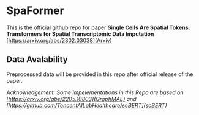 # SpaFormer
This is the official github repo for paper **Single Cells Are Spatial Tokens: Transformers for Spatial Transcriptomic Data Imputation** [https://arxiv.org/abs/2302.03038](Arxiv)

## Data Avalability
Preprocessed data will be provided in this repo after official release of the paper.

*Acknowledgement: Some impelementations in this Repo are based on [https://arxiv.org/abs/2205.10803](GraphMAE) and [https://github.com/TencentAILabHealthcare/scBERT](scBERT)*
